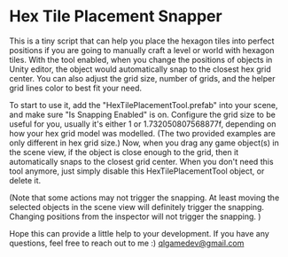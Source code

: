 # Hex Tile Placement Snapper

This is a tiny script that can help you place the hexagon tiles into perfect positions if you are going to manually craft a level or world with hexagon tiles. With the tool enabled, when you change the positions  of objects in Unity editor, the object would automatically snap to the closest hex grid center. You can also adjust the grid size, number of grids, and the helper grid lines color to best fit your need.

To start to use it, add the "HexTilePlacementTool.prefab" into your scene, and make sure "Is Snapping Enabled" is on. Configure the grid size to be useful for you, usually it's either 1 or 1.732050807568877f, depending on how your hex grid model was modelled. (The two provided examples are only different in hex grid size.) Now, when you drag any game object(s) in the scene view, if the object is close enough to the grid, then it automatically snaps to the closest grid center. When you don't need this tool anymore, just simply disable this HexTilePlacementTool object, or delete it.

(Note that some actions may not trigger the snapping. At least moving the selected objects in the scene view will definitely trigger the snapping. Changing positions from the inspector will not trigger the snapping. )

Hope this can provide a little help to your development. If you have any questions, feel free to reach out to me :) qlgamedev@gmail.com 
